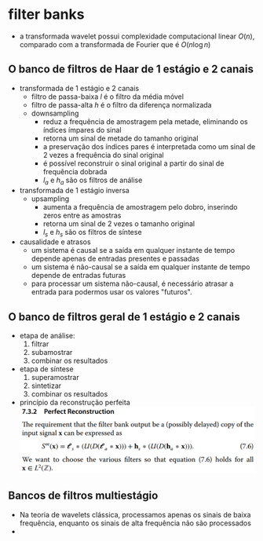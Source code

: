 # filter banks

- a transformada wavelet possui complexidade computacional linear $O(n)$, comparado com a transformada de Fourier que é $O(n\log n)$
## O banco de filtros de Haar de 1 estágio e 2 canais

- transformada de 1 estágio e 2 canais
  - filtro de passa-baixa $l$ é o filtro da média móvel
  - filtro de passa-alta $h$ é o filtro da diferença normalizada
  - downsampling
    - reduz a frequência de amostragem pela metade, eliminando os índices ímpares do sinal
    - retorna um sinal de metade do tamanho original
    - a preservação dos índices pares é interpretada como um sinal de 2 vezes a frequência do sinal original
    - é possível reconstruir o sinal original a partir do sinal de frequência dobrada
    - $l_a$ e $h_a$ são os filtros de análise
- transformada de 1 estágio inversa
  - upsampling
    - aumenta a frequência de amostragem pelo dobro, inserindo zeros entre as amostras
    - retorna um sinal de 2 vezes o tamanho original
    - $l_s$ e $h_s$ são os filtros de síntese
- causalidade e atrasos
  - um sistema é causal se a saída em qualquer instante de tempo depende apenas de entradas presentes e passadas
  - um sistema é não-causal se a saída em qualquer instante de tempo depende de entradas futuras
  - para processar um sistema não-causal, é necessário atrasar a entrada para podermos usar os valores "futuros".

## O banco de filtros geral de 1 estágio e 2 canais

- etapa de análise:
  1. filtrar
  2. subamostrar
  3. combinar os resultados
- etapa de síntese
  1. superamostrar
  2. sintetizar
  3. combinar os resultados
- princípio da reconstrução perfeita
  ![equação da reconstrução perfeita](image-15.png)

## Bancos de filtros multiestágio
- Na teoria de wavelets clássica, processamos apenas os sinais de baixa frequência, enquanto os sinais de alta frequência não são processados
- 